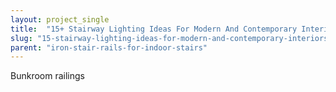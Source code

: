 ```yaml
---
layout: project_single
title:  "15+ Stairway Lighting Ideas For Modern And Contemporary Interiors"
slug: "15-stairway-lighting-ideas-for-modern-and-contemporary-interiors"
parent: "iron-stair-rails-for-indoor-stairs"
---
```

Bunkroom railings
